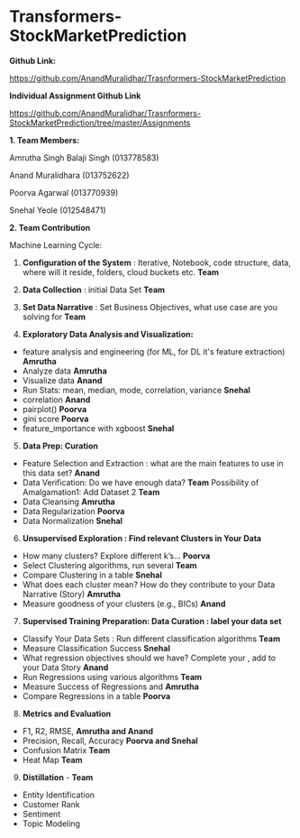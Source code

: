 # Transformers-StockMarketPrediction




**Github Link:**  


https://github.com/AnandMuralidhar/Trasnformers-StockMarketPrediction

**Individual Assignment Github Link**

https://github.com/AnandMuralidhar/Trasnformers-StockMarketPrediction/tree/master/Assignments

**1. Team Members:**


Amrutha Singh Balaji Singh (013778583)




Anand Muralidhara (013752622)




Poorva Agarwal (013770939)




Snehal Yeole (012548471)


**2. Team Contribution**

Machine Learning Cycle:
1. **Configuration of the System** : Iterative, Notebook, code structure, data, where will it reside, folders, cloud buckets etc. **Team**

2. **Data Collection** : initial Data Set   **Team**

3. **Set Data Narrative** : Set Business Objectives, what use case are you solving for  **Team**

4. **Exploratory Data Analysis and Visualization:**
* feature analysis and engineering (for ML, for DL it's feature extraction) **Amrutha**
* Analyze data **Amrutha**
* Visualize data **Anand**
* Run Stats: mean, median, mode, correlation, variance **Snehal**
* correlation **Anand**
* pairplot() **Poorva**
* gini score **Poorva**
* feature_importance with xgboost **Snehal**

5. **Data Prep: Curation**
* Feature Selection and Extraction : what are the main features to use in this data set? **Anand**
* Data Verification: Do we have enough data? **Team**
Possibility of Amalgamation1: Add Dataset 2 **Team**
* Data Cleansing **Amrutha**
* Data Regularization **Poorva**
* Data Normalization **Snehal**

6. **Unsupervised Exploration : Find relevant Clusters in Your Data**
* How many clusters? Explore different k’s… **Poorva**
* Select Clustering algorithms, run several **Team**
* Compare Clustering in a table **Snehal**
* What does each cluster mean? How do they contribute to your Data Narrative (Story) **Amrutha**
* Measure goodness of your clusters (e.g., BICs) **Anand**

7. **Supervised Training Preparation: Data Curation : label your data set** 
* Classify Your Data Sets : Run different classification algorithms **Team**
* Measure Classification Success **Snehal**
* What regression objectives should we have? Complete your , add to your Data Story **Anand**
* Run Regressions using various algorithms  **Team**
* Measure Success of Regressions and **Amrutha**
* Compare Regressions in a table **Poorva**

8. **Metrics and Evaluation**
* F1, R2, RMSE, **Amrutha and Anand**
* Precision, Recall, Accuracy **Poorva and Snehal**
* Confusion Matrix **Team**
* Heat Map **Team**

9. **Distillation** -  **Team**
* Entity Identification 
* Customer Rank 
* Sentiment
* Topic Modeling
